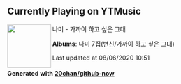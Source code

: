 ## Currently Playing on YTMusic

[<img align="left" width="100" src="https://lh3.googleusercontent.com/2gHcBlc5Me1nmQZLBrKcrwyEno1VmOnt2uMl5558UeLaqBaDasf0bU55lJ6oHxBhipiHZoCSuY8ppc6ECQ">](https://music.youtube.com/channel/UCkpHBdMdQISSepoBGhkCDtA)

나미 - 가까이 하고 싶은 그대

**Albums**: 나미 7집(변신/가까이 하고 싶은 그대)

Last updated at 08/06/2020 10:51

#### Generated with [20chan/github-now](https://github.com/20chan/github-now)


<!--
**20chan/20chan** is a ✨ _special_ ✨ repository because its `README.md` (this file) appears on your GitHub profile.

Here are some ideas to get you started:

- 🔭 I’m currently working on ...
- 🌱 I’m currently learning ...
- 👯 I’m looking to collaborate on ...
- 🤔 I’m looking for help with ...
- 💬 Ask me about ...
- 📫 How to reach me: ...
- 😄 Pronouns: ...
- ⚡ Fun fact: ...
-->
